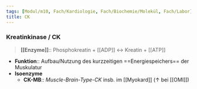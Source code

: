 ```yaml
---
tags: [Modul/m10, Fach/Kardiologie, Fach/Biochemie/Molekül, Fach/Labor]
title: CK
---
```

### Kreatinkinase / CK
> **[[Enzyme]]**:: Phosphokreatin + [[ADP]] ↔ Kreatin + [[ATP]]
- **Funktion**:: Aufbau/Nutzung des kurzzeitigen ==Energiespeichers== der Muskulatur
- **Isoenzyme**
	- **CK-MB**:: *Muscle-Brain-Type-CK* insb. im [[Myokard]] (↑ bei [[OMI]])
